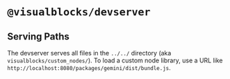 # `@visualblocks/devserver`

## Serving Paths
The devserver serves all files in the `../../` directory (aka `visualblocks/custom_nodes/`). To load a custom node library, use a URL like `http://localhost:8080/packages/gemini/dist/bundle.js`.
